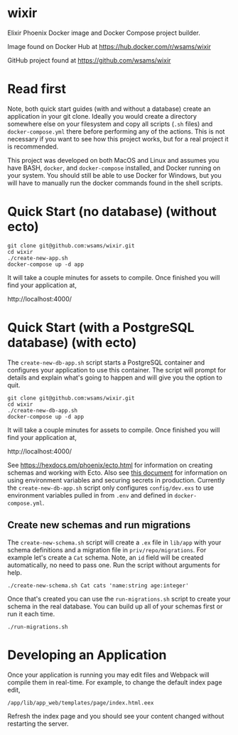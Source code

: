 # wixir

Elixir Phoenix Docker image and Docker Compose project builder.

Image found on Docker Hub at https://hub.docker.com/r/wsams/wixir

GitHub project found at https://github.com/wsams/wixir

# Read first

Note, both quick start guides (with and without a database) create an application in your git clone. Ideally you would create a directory somewhere else on your filesystem and copy all scripts (`.sh` files) and `docker-compose.yml` there before performing any of the actions. This is not necessary if you want to see how this project works, but for a real project it is recommended.

This project was developed on both MacOS and Linux and assumes you have BASH, `docker`, and `docker-compose` installed, and Docker running on your system. You should still be able to use Docker for Windows, but you will have to manually run the docker commands found in the shell scripts.

# Quick Start (no database) (without ecto)

```
git clone git@github.com:wsams/wixir.git
cd wixir
./create-new-app.sh
docker-compose up -d app
```

It will take a couple minutes for assets to compile. Once finished you will find your application at,

http://localhost:4000/

# Quick Start (with a PostgreSQL database) (with ecto)

The `create-new-db-app.sh` script starts a PostgreSQL container and configures your application to use this container. The script will prompt for details and explain what's going to happen and will give you the option to quit.

```
git clone git@github.com:wsams/wixir.git
cd wixir
./create-new-db-app.sh
docker-compose up -d app
```

It will take a couple minutes for assets to compile. Once finished you will find your application at,

http://localhost:4000/

See https://hexdocs.pm/phoenix/ecto.html for information on creating schemas and working with Ecto. Also see [this document](https://hexdocs.pm/phoenix/deployment.html#handling-of-your-application-secrets) for information on using environment variables and securing secrets in production. Currently the `create-new-db-app.sh` script only configures `config/dev.exs` to use environment variables pulled in from `.env` and defined in `docker-compose.yml`.

## Create new schemas and run migrations

The `create-new-schema.sh` script will create a `.ex` file in `lib/app` with your schema definitions and a migration file in `priv/repo/migrations`. For example let's create a `Cat` schema. Note, an `id` field will be created automatically, no need to pass one. Run the script without arguments for help.

```
./create-new-schema.sh Cat cats 'name:string age:integer'
```

Once that's created you can use the `run-migrations.sh` script to create your schema in the real database. You can build up all of your schemas first or run it each time.

```
./run-migrations.sh
```

# Developing an Application

Once your application is running you may edit files and Webpack will compile them in real-time. For example, to change the default index page edit,

```
/app/lib/app_web/templates/page/index.html.eex
```

Refresh the index page and you should see your content changed without restarting the server.

